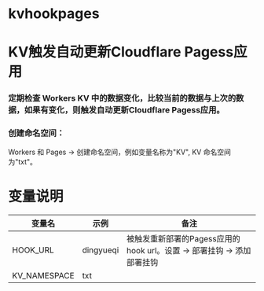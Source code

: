 # kvhookpages
# KV触发自动更新Cloudflare Pagess应用

### 定期检查 Workers KV 中的数据变化，比较当前的数据与上次的数据，如果有变化，则触发自动更新Cloudflare Pagess应用。

### 创建命名空间：
Workers 和 Pages -> 创建命名空间，例如变量名称为"KV", KV 命名空间为"txt"。

# 变量说明
|      变量名  |  示例       | 备注                                                              | 
|--------------|------------|-------------------------------------------------------------------|
| HOOK_URL     | dingyueqi  | 被触发重新部署的Pagess应用的hook url。设置 -> 部署挂钩 -> 添加 部署挂钩 | 
| KV_NAMESPACE | txt   
